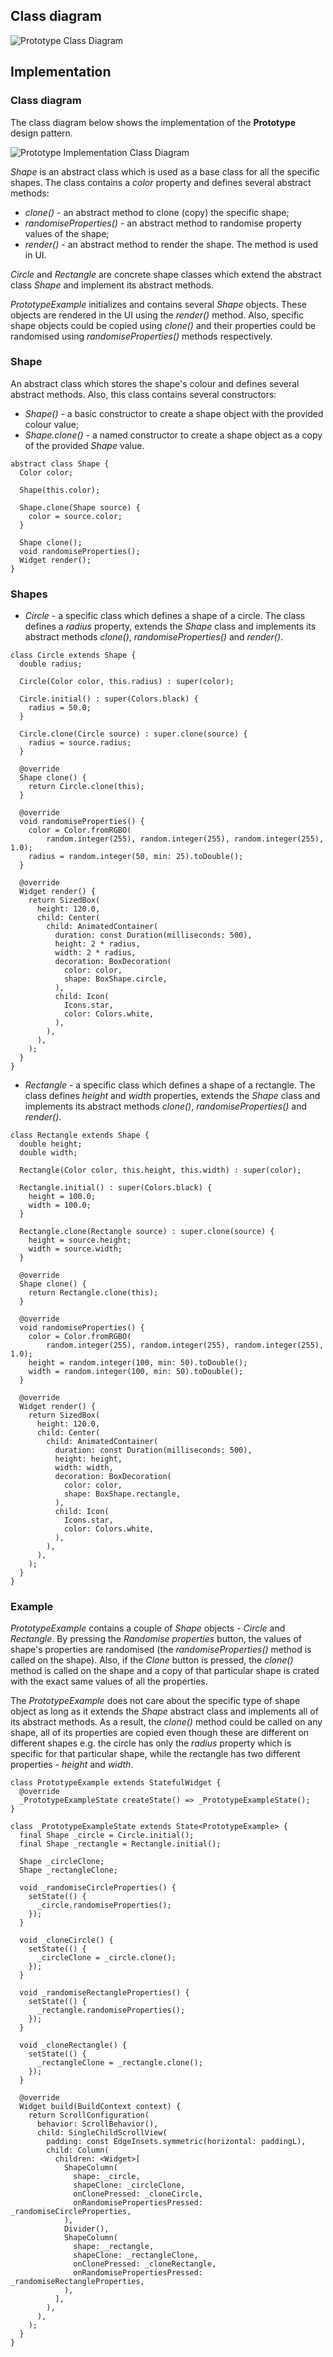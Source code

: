 ## Class diagram

![Prototype Class Diagram](resource:assets/images/prototype/prototype.png)

## Implementation

### Class diagram

The class diagram below shows the implementation of the **Prototype** design pattern.

![Prototype Implementation Class Diagram](resource:assets/images/prototype/prototype_implementation.png)

_Shape_ is an abstract class which is used as a base class for all the specific shapes. The class contains a _color_ property and defines several abstract methods:

- _clone()_ - an abstract method to clone (copy) the specific shape;
- _randomiseProperties()_ - an abstract method to randomise property values of the shape;
- _render()_ - an abstract method to render the shape. The method is used in UI.

_Circle_ and _Rectangle_ are concrete shape classes which extend the abstract class _Shape_ and implement its abstract methods.

_PrototypeExample_ initializes and contains several _Shape_ objects. These objects are rendered in the UI using the _render()_ method. Also, specific shape objects could be copied using _clone()_ and their properties could be randomised using _randomiseProperties()_ methods respectively.

### Shape

An abstract class which stores the shape's colour and defines several abstract methods. Also, this class contains several constructors:

- _Shape()_ - a basic constructor to create a shape object with the provided colour value;
- _Shape.clone()_ - a named constructor to create a shape object as a copy of the provided _Shape_ value.

```
abstract class Shape {
  Color color;

  Shape(this.color);

  Shape.clone(Shape source) {
    color = source.color;
  }

  Shape clone();
  void randomiseProperties();
  Widget render();
}
```

### Shapes

- _Circle_ - a specific class which defines a shape of a circle. The class defines a _radius_ property, extends the _Shape_ class and implements its abstract methods _clone()_, _randomiseProperties()_ and _render()_.

```
class Circle extends Shape {
  double radius;

  Circle(Color color, this.radius) : super(color);

  Circle.initial() : super(Colors.black) {
    radius = 50.0;
  }

  Circle.clone(Circle source) : super.clone(source) {
    radius = source.radius;
  }

  @override
  Shape clone() {
    return Circle.clone(this);
  }

  @override
  void randomiseProperties() {
    color = Color.fromRGBO(
        random.integer(255), random.integer(255), random.integer(255), 1.0);
    radius = random.integer(50, min: 25).toDouble();
  }

  @override
  Widget render() {
    return SizedBox(
      height: 120.0,
      child: Center(
        child: AnimatedContainer(
          duration: const Duration(milliseconds: 500),
          height: 2 * radius,
          width: 2 * radius,
          decoration: BoxDecoration(
            color: color,
            shape: BoxShape.circle,
          ),
          child: Icon(
            Icons.star,
            color: Colors.white,
          ),
        ),
      ),
    );
  }
}
```

- _Rectangle_ - a specific class which defines a shape of a rectangle. The class defines _height_ and _width_ properties, extends the _Shape_ class and implements its abstract methods _clone()_, _randomiseProperties()_ and _render()_.

```
class Rectangle extends Shape {
  double height;
  double width;

  Rectangle(Color color, this.height, this.width) : super(color);

  Rectangle.initial() : super(Colors.black) {
    height = 100.0;
    width = 100.0;
  }

  Rectangle.clone(Rectangle source) : super.clone(source) {
    height = source.height;
    width = source.width;
  }

  @override
  Shape clone() {
    return Rectangle.clone(this);
  }

  @override
  void randomiseProperties() {
    color = Color.fromRGBO(
        random.integer(255), random.integer(255), random.integer(255), 1.0);
    height = random.integer(100, min: 50).toDouble();
    width = random.integer(100, min: 50).toDouble();
  }

  @override
  Widget render() {
    return SizedBox(
      height: 120.0,
      child: Center(
        child: AnimatedContainer(
          duration: const Duration(milliseconds: 500),
          height: height,
          width: width,
          decoration: BoxDecoration(
            color: color,
            shape: BoxShape.rectangle,
          ),
          child: Icon(
            Icons.star,
            color: Colors.white,
          ),
        ),
      ),
    );
  }
}
```

### Example

_PrototypeExample_ contains a couple of _Shape_ objects - _Circle_ and _Rectangle_. By pressing the _Randomise properties_ button, the values of shape's properties are randomised (the _randomiseProperties()_ method is called on the shape). Also, if the _Clone_ button is pressed, the _clone()_ method is called on the shape and a copy of that particular shape is crated with the exact same values of all the properties.

The _PrototypeExample_ does not care about the specific type of shape object as long as it extends the _Shape_ abstract class and implements all of its abstract methods. As a result, the _clone()_ method could be called on any shape, all of its properties are copied even though these are different on different shapes e.g. the circle has only the _radius_ property which is specific for that particular shape, while the rectangle has two different properties - _height_ and _width_.

```
class PrototypeExample extends StatefulWidget {
  @override
  _PrototypeExampleState createState() => _PrototypeExampleState();
}

class _PrototypeExampleState extends State<PrototypeExample> {
  final Shape _circle = Circle.initial();
  final Shape _rectangle = Rectangle.initial();

  Shape _circleClone;
  Shape _rectangleClone;

  void _randomiseCircleProperties() {
    setState(() {
      _circle.randomiseProperties();
    });
  }

  void _cloneCircle() {
    setState(() {
      _circleClone = _circle.clone();
    });
  }

  void _randomiseRectangleProperties() {
    setState(() {
      _rectangle.randomiseProperties();
    });
  }

  void _cloneRectangle() {
    setState(() {
      _rectangleClone = _rectangle.clone();
    });
  }

  @override
  Widget build(BuildContext context) {
    return ScrollConfiguration(
      behavior: ScrollBehavior(),
      child: SingleChildScrollView(
        padding: const EdgeInsets.symmetric(horizontal: paddingL),
        child: Column(
          children: <Widget>[
            ShapeColumn(
              shape: _circle,
              shapeClone: _circleClone,
              onClonePressed: _cloneCircle,
              onRandomisePropertiesPressed: _randomiseCircleProperties,
            ),
            Divider(),
            ShapeColumn(
              shape: _rectangle,
              shapeClone: _rectangleClone,
              onClonePressed: _cloneRectangle,
              onRandomisePropertiesPressed: _randomiseRectangleProperties,
            ),
          ],
        ),
      ),
    );
  }
}
```

